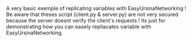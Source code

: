 A very basic exemple of replicating variables with EasyUrsinaNetworking !
Be aware that theses script (client.py & server.py) are not very secured because the server doesnt verify the client's requests !
Its just for demonstrating how you can easely repliacates variable with EasyUrsinaNetworking.
